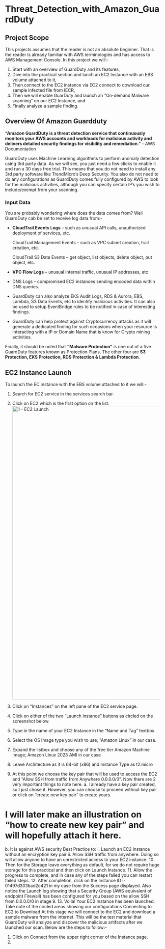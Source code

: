 # Threat_Detection_with_Amazon_GuardDuty

<h2>Project Scope</h2>
This projects assumes that the reader is not an absolute beginner. That is the reader is already familiar with AWS terminologies and has access to AWS Management Console.
In this project we will:-

1.	Start with an overview of GuardDuty and its features,
2.	Dive into the practical section and lunch an EC2 Instance with an EBS volume attached to it,
3.	Then connect to the EC2 instance via EC2 connect to download our sample infected file from IECR,
4.	Then we will enable GuarDuty and launch an “On-demand Malware scanning” on our EC2 Instance, and
5.	Finally analyze a sample finding.

<h2>Overview Of Amazon Guardduty</h2>

<b>“Amazon GuardDuty is a threat detection service that continuously monitors your AWS accounts and workloads for malicious activity and delivers detailed security findings for visibility and remediation.”</b> - AWS Documentation

GuardDuty uses Machine Learning algorithms to perform anomaly detection using 3rd party data. As we will see, you just need a few clicks to enable it and run a 30 days free trial. This means that you do not need to install any 3rd party software like TrendMicro’s Deep Security. You also do not need to do any configurations as GuardDuty comes fully configured by AWS to look for the malicious activities, although you can specify certain IP’s you wish to include/exempt from your scanning.

<h3>Input Data</h3>

You are probably wondering where does the data comes from? Well GuardDuty cab be set to receive log data from:-
- <b>CloudTrail Events Logs</b> – such as unusual API calls, unauthorized deployment of services, etc.

  CloudTrail Management Events – such as VPC subnet creation, trail creation, etc.
  
  CloudTrail S3 Data Events – get object, list objects, delete object, put object, etc.

- <b>VPC Flow Logs</b> – unusual internal traffic, unusual IP addresses, etc
- DNS Logs – compromised EC2 instances sending encoded data within DNS queries.
- GuardDuty can also analyze EKS Audit Logs, RDS & Aurora, EBS, Lambda, S3 Data Events, etc to identify malicious activities. It can also be used to setup EventBridge rules to be notified in case of interesting findings.
- GuardDuty can help protect against Cryptocurrency attacks as it will generate a dedicated finding for such occasions when your resource is interacting with a IP or Domain Name that is know for Crypto mining activities.

Finally, it should be noted that <b>“Malware Protection”</b> is one out of a five GuardDuty features known as Protection Plans. The other four are <b>S3 Protection, EKS Protection, RDS Protection & Lambda Protection</b>.

<h2>EC2 Instance Launch</h2>

To launch the EC instance with the EBS volume attached to it we will:-

1.	Search for EC2 service in the services search bar. 
2.	Click on EC2 which is the first option on the list. <img width="956" alt="1 - EC2 Launch" src="https://github.com/user-attachments/assets/6b0873a5-918b-420a-9682-bfd07266d875" />

3.	Click on “Instances” on the left pane of the EC2 service page.
4.	Click on either of the two “Launch Instance” buttons as circled on the screenshot below.
5.	Type in the name of your EC2 Instance in the “Name and Tag” textbox.
6.	Select the OS Image type you wish to use; “Amazon Linux” in our case.
7.	Expand the listbox and choose any of the free tier Amazon Machine Image; Amazon Linux 2023 AMI in our case
8.	Leave Architecture as it is 64-bit (x86) and Instance Type as t2.micro
9.	At this point we choose the key pair that will be used to access the EC2 and “Allow SSH from traffic from Anywhere 0.0.0.0/0”. Now there are 2 very important things to note here.
a.	I already have a key pair created, so I just chose it. However, you can choose to proceed without key pair or click on “create new key pair” to create yours.
# I will later make an illustration on “how to create new key pair” and will hopefully attach it here. #
b.	It is against AWS security Best Practice to:
i.	Launch an EC2 instance without an encryption key pair
ii.	Allow SSH traffic from anywhere. Doing so will allow anyone to have an unrestricted access to your EC2 instance.
10.	Then for the Storage leave everything as default, for we do not require huge storage for this practical and then click on Launch Instance.
11.	Allow the progress to complete, and in case any of the steps failed you can restart failed steps.
12.	After completion, click on the Instance ID i-01497d303bad2c421 in my case from the Success page displayed. Also notice the Launch log showing that a Security Group (AWS equivalent of endpoint Firewall) has been configured for you based on the allow SSH from 0.0.0.0/0 in stage 9.
13.	Voila! Your EC2 Instance has been launched. Take note of the circled areas showing our configurations
Connecting to EC2 to Download
At this stage we will connect to the EC2 and download a sample malware from the internet. This will be the test material that GuardDuty will analyze and discover the malicious artifacts after we launched our scan. Below are the steps to follow:-
1.	Click on Connect from the upper right corner of the Instance page.
2.	
